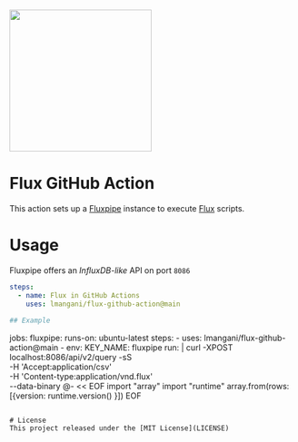 # <img src="https://user-images.githubusercontent.com/1423657/162720189-976cc0cc-7511-4278-a942-9c4e7cc9148a.png" width=250 />

# Flux GitHub Action

This action sets up a [Fluxpipe](https://github.com/metrico/fluXpipe) instance to execute [Flux](https://github.com/influxdata/flux) scripts.

# Usage

Fluxpipe offers an _InfluxDB-like_ API on port `8086`

```yaml
steps:
  - name: Flux in GitHub Actions
    uses: lmangani/flux-github-action@main

## Example
```
jobs:
  fluxpipe:
    runs-on: ubuntu-latest
    steps:
    - uses: lmangani/flux-github-action@main
    - env:
        KEY_NAME: fluxpipe
      run: |
        curl -XPOST localhost:8086/api/v2/query -sS \
        -H 'Accept:application/csv' \
        -H 'Content-type:application/vnd.flux' \
        --data-binary @- << EOF
              import "array"
              import "runtime"
              array.from(rows: [{version: runtime.version() }])
        EOF
```

# License
This project released under the [MIT License](LICENSE)
